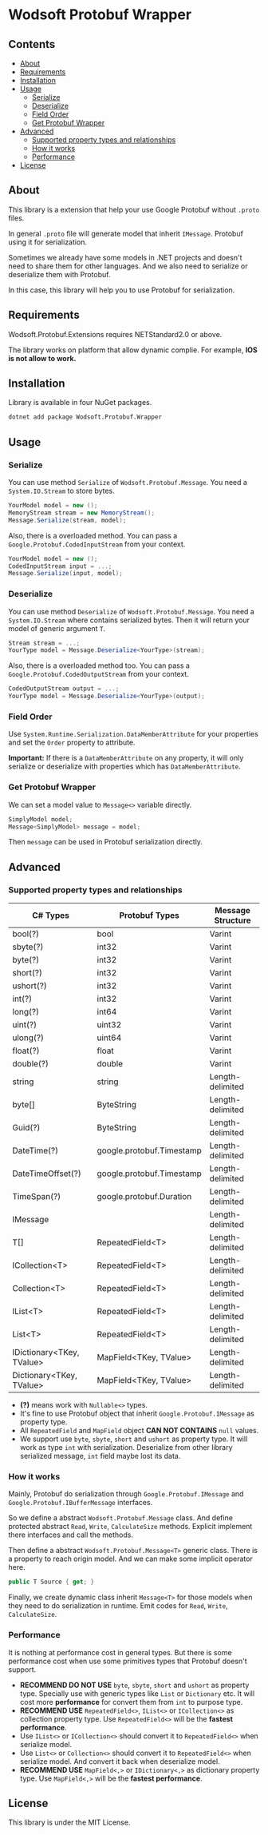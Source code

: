 # Wodsoft Protobuf Wrapper

## Contents

- [About](#About)
- [Requirements](#Requirements)
- [Installation](#Installation)
- [Usage](#Usage)
  - [Serialize](#Serialize)
  - [Deserialize](#Deserialize)
  - [Field Order](#Field-Order)
  - [Get Protobuf Wrapper](#Get-Protobuf-Wrapper)
- [Advanced](#Advanced)
  - [Supported property types and relationships](#Supported-property-types-and-relationships)
  - [How it works](#How-it-works)
  - [Performance](#Performance)
- [License](#License)

## About

This library is a extension that help your use Google Protobuf without `.proto` files.

In general `.proto` file will generate model that inherit `IMessage`.
Protobuf using it for serialization.

Sometimes we already have some models in .NET projects and doesn't need to share them for other languages.
And we also need to serialize or deserialize them with Protobuf.

In this case, this library will help you to use Protobuf for serialization.

## Requirements

Wodsoft.Protobuf.Extensions requires NETStandard2.0 or above.

The library works on platform that allow dynamic complie. For example, **IOS is not allow to work.**

## Installation

Library is available in four NuGet packages.

```bash
dotnet add package Wodsoft.Protobuf.Wrapper
```

## Usage

### Serialize

You can use method `Serialize` of `Wodsoft.Protobuf.Message`.
You need a `System.IO.Stream` to store bytes.

```csharp
YourModel model = new ();
MemoryStream stream = new MemoryStream();
Message.Serialize(stream, model);
```

Also, there is a overloaded method.
You can pass a `Google.Protobuf.CodedInputStream` from your context.

```csharp
YourModel model = new ();
CodedInputStream input = ...;
Message.Serialize(input, model);

```

### Deserialize

You can use method `Deserialize` of `Wodsoft.Protobuf.Message`.
You need a `System.IO.Stream` where contains serialized bytes.
Then it will return your model of generic argument `T`.

```csharp
Stream stream = ...;
YourType model = Message.Deserialize<YourType>(stream);
```

Also, there is a overloaded method too.
You can pass a `Google.Protobuf.CodedOutputStream` from your context.

```csharp
CodedOutputStream output = ...;
YourType model = Message.Deserialize<YourType>(output);
```

### Field Order

Use `System.Runtime.Serialization.DataMemberAttribute` for your properties and set the `Order` property to attribute.

**Important:** If there is a `DataMemberAttribute` on any property, it will only serialize or deserialize with properties which has `DataMemberAttribute`.

### Get Protobuf Wrapper

We can set a model value to `Message<>` variable directly.

```csharp
SimplyModel model;
Message<SimplyModel> message = model;
```

Then `message` can be used in Protobuf serialization directly.


## Advanced

### Supported property types and relationships

| C# Types | Protobuf Types | Message Structure |
| - | - | - |
| bool(?) | bool | Varint |
| sbyte(?) | int32 | Varint |
| byte(?) | int32 | Varint |
| short(?) | int32 | Varint |
| ushort(?) | int32 | Varint |
| int(?) | int32 | Varint |
| long(?) | int64 | Varint |
| uint(?) | uint32 | Varint |
| ulong(?) | uint64 | Varint |
| float(?) | float | Varint |
| double(?) | double | Varint |
| string | string | Length-delimited |
| byte[] | ByteString | Length-delimited |
| Guid(?) | ByteString | Length-delimited |
| DateTime(?) | google.protobuf.Timestamp | Length-delimited |
| DateTimeOffset(?) | google.protobuf.Timestamp | Length-delimited |
| TimeSpan(?) | google.protobuf.Duration | Length-delimited |
| IMessage | | Length-delimited |
| T[] | RepeatedField\<T\> | Length-delimited |
| ICollection\<T\> | RepeatedField\<T\> | Length-delimited |
| Collection\<T\> | RepeatedField\<T\> | Length-delimited |
| IList\<T\> | RepeatedField\<T\> | Length-delimited |
| List\<T\> | RepeatedField\<T\> | Length-delimited |
| IDictionary\<TKey, TValue\> | MapField\<TKey, TValue\> | Length-delimited |
| Dictionary\<TKey, TValue\> | MapField\<TKey, TValue\> | Length-delimited |

- **(?)** means work with `Nullable<>` types.
- It's fine to use Protobuf object that inherit `Google.Protobuf.IMessage` as property type.
- All `RepeatedField` and `MapField` object **CAN NOT CONTAINS** `null` values.
- We support use `byte`, `sbyte`, `short` and `ushort` as property type.
It will work as type `int` with serialization.
Deserialize from other library serialized message, `int` field maybe lost its data.

### How it works

Mainly, Protobuf do serialization through `Google.Protobuf.IMessage` and `Google.Protobuf.IBufferMessage` interfaces.

So we define a abstract `Wodsoft.Protobuf.Message` class.
And define protected abstract `Read`, `Write`, `CalculateSize` methods.
Explicit implement there interfaces and call the methods.

Then define a abstract `Wodsoft.Protobuf.Message<T>` generic class.
There is a property to reach origin model. And we can make some implicit operator here.
```csharp
public T Source { get; }
```

Finally, we create dynamic class inherit `Message<T>` for those models when they need to do serialization in runtime.
Emit codes for `Read`, `Write`, `CalculateSize`.

### Performance

It is nothing at performance cost in general types.
But there is some performance cost when use some primitives types that Protobuf doesn't support.

- **RECOMMEND DO NOT USE** `byte`, `sbyte`, `short` and `ushort` as property type.
Specially use with generic types like `List` or `Dictionary` etc.
It will cost more **performance** for convert them from `int` to purpose type.
- **RECOMMEND USE** `RepeatedField<>`, `IList<>` or `ICollection<>` as collection property type.
Use `RepeatedField<>` will be the **fastest performance**.
- Use `IList<>` or `ICollection<>` should convert it to `RepeatedField<>` when serialize model.
- Use `List<>` or `Collection<>` should convert it to `RepeatedField<>` when serialize model.
And convert it back when deserialize model.
- **RECOMMEND USE** `MapField<,>` or `IDictionary<,>` as dictionary property type.
Use `MapField<,>` will be the **fastest performance**.


## License

This library is under the MIT License.